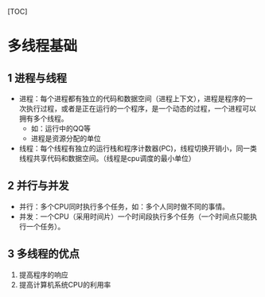 [TOC]

# 多线程基础

## 1 进程与线程

- 进程：每个进程都有独立的代码和数据空间（进程上下文），进程是程序的一次执行过程，或者是正在运行的一个程序，是一个动态的过程，一个进程可以拥有多个线程。
    - 如：运行中的QQ等
    - 进程是资源分配的单位
- 线程：每个线程有独立的运行栈和程序计数器(PC)，线程切换开销小，同一类线程共享代码和数据空间。（线程是cpu调度的最小单位）

## 2 并行与并发

- 并行：多个CPU同时执行多个任务，如：多个人同时做不同的事情。
- 并发：一个CPU（采用时间片）一个时间段执行多个任务（一个时间点只能执行一个任务）。

## 3 多线程的优点

1. 提高程序的响应
2. 提高计算机系统CPU的利用率

